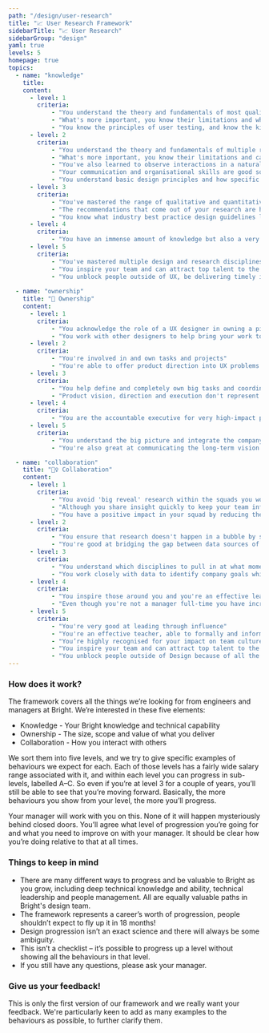 ```yaml
---
path: "/design/user-research"
title: "📈 User Research Framework"
sidebarTitle: "📈 User Research"
sidebarGroup: "design"
yaml: true
levels: 5
homepage: true
topics:
  - name: "knowledge"
    title:
    content:
      - level: 1
        criteria:
            - "You understand the theory and fundamentals of most qualitative and quantitative research methods"
            - "What's more important, you know their limitations and when to apply them"
            - "You know the principles of user testing, and know the kind of results you can expect based on the interactions offered by the fidelity of the prototype that's used"
      - level: 2
        criteria:
            - "You understand the theory and fundamentals of multiple research methods (both qualitative and quantitative)"
            - "What's more important, you know their limitations and can clearly articulate how to apply them appropriately"
            - "You've also learned to observe interactions in a natural way so you can figure out what our users need even when they're not around a screen"
            - "Your communication and organisational skills are good so your research insights can be extended and consumed by others with ease"
            - "You understand basic design principles and how specific patterns influence behaviour"
      - level: 3
        criteria:
            - "You've mastered the range of qualitative and quantitative research methods and when to apply them"
            - "The recommendations that come out of your research are highly impactful, not just because of the way you communicate and organise them, but also because you know how to adapt them to different people in the company depending on their priorities"
            - "You know what industry best practice design guidelines look like and can recommend patterns depending on the behaviour we want to drive"
      - level: 4
        criteria:
            - "You have an immense amount of knowledge but also a very high-level understanding about how your function intersects with the rest of the company and business"
      - level: 5
        criteria:
            - "You've mastered multiple design and research disciplines but you also know who the experts are and are able to delegate accordingly"
            - "You inspire your team and can attract top talent to the organisation"
            - "You unblock people outside of UX, be delivering timely insights and feedback"
            
  - name: "ownership"
    title: "🔑 Ownership"
    content:
      - level: 1
        criteria:
            - "You acknowledge the role of a UX designer in owning a piece of work from end to end, and communicate clearly with Bas, developers and designers in supporting you to achieve this"
            - "You work with other designers to help bring your work to the highest quality level, and whenever you need help you ask for it in a timely manner"
      - level: 2
        criteria:
            - "You're involved in and own tasks and projects"
            - "You're able to offer product direction into UX problems helping creating the perfect and easy to use product"
      - level: 3
        criteria:
            - "You help define and completely own big tasks and coordinate well with others to get them done"
            - "Product vision, direction and execution don't represent a challenge to you anymore, and people just come to you knowing you'll have thought the knowledge and feedback at hand to advise with accuracy and confidence on the correct solutions"
      - level: 4
        criteria:
            - "You are the accountable executive for very high-impact projects, things like a product or brand transformation and vision-setting can be left in your hands with confidence"
      - level: 5
        criteria:
            - "You understand the big picture and integrate the company goals into User research"
            - "You're also great at communicating the long-term vision & mission for the company"

  - name: "collaboration"
    title: "👯‍♀️ Collaboration"
    content:
      - level: 1
        criteria:
            - "You avoid 'big reveal' research within the squads you work with by involving other disciplines at every step"
            - "Although you share insight quickly to keep your team informed, you're mindful of the limitations of the research you've run, from the biases and the assumptions that were made"
            - "You have a positive impact in your squad by reducing the uncertainty around decision-making"
      - level: 2
        criteria:
            - "You ensure that research doesn't happen in a bubble by sharing and working with other teams across the company"
            - "You're good at bridging the gap between data sources of insight so we can understand the people, their motivations and the context behind behaviours with the product"
      - level: 3
        criteria:
            - "You understand which disciplines to pull in at what moment to progress projects so we can learn quickly in a way that's robust and as unbiased as possible – which doesn't necessarily involve user research"
            - "You work closely with data to identify company goals whilst solving the right customer problems in the right way"
      - level: 4
        criteria:
            - "You inspire those around you and you're an effective leader of our culture and strategy"
            - "Even though you're not a manager full-time you have incredibly strong leadership and coaching abilities"
      - level: 5
        criteria:
            - "You're very good at leading through influence"
            - "You're an effective teacher, able to formally and informally teach those around you"
            - "You’re highly recognised for your impact on team culture and people want to work with you"
            - "You inspire your team and can attract top talent to the organisation"
            - "You unblock people outside of Design because of all the context and willingness you carry with you"
---
```


### How does it work?
The framework covers all the things we’re looking for from engineers and managers at Bright.
We’re interested in these five elements:
- Knowledge - Your Bright knowledge and technical capability
- Ownership - The size, scope and value of what you deliver
- Collaboration - How you interact with others

We sort them into five levels, and we try to give specific examples of behaviours we expect for each. Each of those levels has a fairly wide salary range associated with it, and within each level you can progress in sub-levels, labelled A–C. So even if you’re at level 3 for a couple of years, you’ll still be able to see that you’re moving forward. Basically, the more behaviours you show from your level, the more you’ll progress.

Your manager will work with you on this. None of it will happen mysteriously behind closed doors. You’ll agree what level of progression you’re going for and what you need to improve on with your manager. It should be clear how you’re doing relative to that at all times.

### Things to keep in mind
- There are many different ways to progress and be valuable to Bright as you grow, including deep technical knowledge and ability, technical leadership and people management. All are equally valuable paths in Bright's design team.
- The framework represents a career’s worth of progression, people shouldn’t expect to fly up it in 18 months!
- Design progression isn’t an exact science and there will always be some ambiguity.
- This isn’t a checklist – it’s possible to progress up a level without showing all the behaviours in that level.
- If you still have any questions, please ask your manager.

### Give us your feedback!
This is only the first version of our framework and we really want your feedback.
We're particularly keen to add as many examples to the behaviours as possible, to further clarify them.